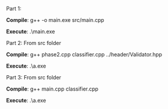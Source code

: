 Part 1:

**Compile**: g++ -o main.exe src/main.cpp

**Execute**: .\main.exe

Part 2: From src folder

**Compile**: g++ phase2.cpp classifier.cpp ../header/Validator.hpp

**Execute**: .\a.exe

Part 3: From src folder

**Compile**: g++ main.cpp classifier.cpp 

**Execute**: .\a.exe
